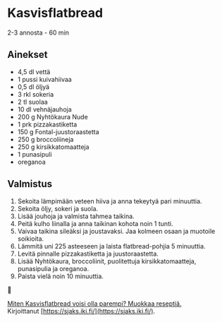 # Kasvisflatbread
2-3 annosta - 60 min


## Ainekset
- 4,5 dl vettä
- 1 pussi kuivahiivaa
- 0,5 dl öljyä
- 3 rkl sokeria
- 2 tl suolaa
- 10 dl vehnäjauhoja
- 200 g Nyhtökaura Nude
- 1 prk pizzakastiketta
- 150 g Fontal-juustoraastetta
- 250 g broccoliineja
- 250 g kirsikkatomaatteja
- 1 punasipuli
- oreganoa


## Valmistus
1. Sekoita lämpimään veteen hiiva ja anna tekeytyä pari minuuttia.
2. Sekoita öljy, sokeri ja suola.
3. Lisää jouhoja ja valmista tahmea taikina.
4. Peitä kulho liinalla ja anna taikinan kohota noin 1 tunti.
5. Vaivaa taikina sileäksi ja joustavaksi. Jaa kolmeen osaan ja muotoile soikioita.
6. Lämmitä uni 225 asteeseen ja laista flatbread-pohjia 5 minuuttia.
7. Levitä pinnalle pizzakastiketta ja juustoraastetta.
8. Lisää Nyhtökaura, broccoliinit, puolitettuja kirsikkatomaatteja, punasipulia ja oreganoa.
9. Paista vielä noin 10 minuuttia.

🥛

[Miten Kasvisflatbread voisi olla parempi? Muokkaa reseptiä.](https://github.com/sjaks/cookbook/edit/master/src/kasvisflatbread.md)  
Kirjoittanut [https://sjaks.iki.fi/](https://sjaks.iki.fi/).